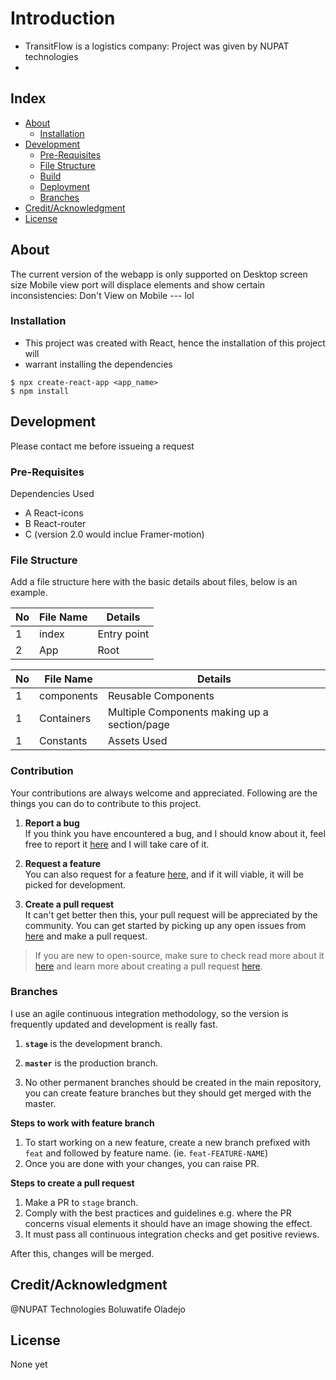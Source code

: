 # Introduction
- TransitFlow is a logistics company: Project was given by NUPAT technologies
- 

## Index

- [About](#about)
  - [Installation](#installation)
- [Development](#development)
  - [Pre-Requisites](#pre-requisites)
  - [File Structure](#file-structure)
  - [Build](#build)  
  - [Deployment](#deployment)  
  - [Branches](#branches)
- [Credit/Acknowledgment](#creditacknowledgment)
- [License](#license)

## About
The current version of the webapp is only supported on Desktop screen size
Mobile view port will displace elements and show certain inconsistencies: 
Don't View on Mobile --- lol

### Installation
- This project was created with React, hence the installation of this project will 
- warrant installing the dependencies


```
$ npx create-react-app <app_name>
$ npm install
```

## Development
Please contact me before issueing a request

### Pre-Requisites
Dependencies Used
- A React-icons
- B React-router
- C (version 2.0 would inclue Framer-motion)




### File Structure
Add a file structure here with the basic details about files, below is an example.

| No | File Name | Details 
|----|------------|-------|
| 1  | index | Entry point
| 2  | App | Root 

| No | File Name | Details 
|----|------------|-------|
| 1  | components | Reusable Components
| 1  | Containers | Multiple Components making up a section/page
| 1  | Constants | Assets Used


### Contribution

 Your contributions are always welcome and appreciated. Following are the things you can do to contribute to this project.

 1. **Report a bug** <br>
 If you think you have encountered a bug, and I should know about it, feel free to report it [here]() and I will take care of it.

 2. **Request a feature** <br>
 You can also request for a feature [here](), and if it will viable, it will be picked for development.  

 3. **Create a pull request** <br>
 It can't get better then this, your pull request will be appreciated by the community. You can get started by picking up any open issues from [here]() and make a pull request.

 > If you are new to open-source, make sure to check read more about it [here](https://www.digitalocean.com/community/tutorial_series/an-introduction-to-open-source) and learn more about creating a pull request [here](https://www.digitalocean.com/community/tutorials/how-to-create-a-pull-request-on-github).


### Branches

 I use an agile continuous integration methodology, so the version is frequently updated and development is really fast.

1. **`stage`** is the development branch.

2. **`master`** is the production branch.

3. No other permanent branches should be created in the main repository, you can create feature branches but they should get merged with the master.

**Steps to work with feature branch**

1. To start working on a new feature, create a new branch prefixed with `feat` and followed by feature name. (ie. `feat-FEATURE-NAME`)
2. Once you are done with your changes, you can raise PR.

**Steps to create a pull request**

1. Make a PR to `stage` branch.
2. Comply with the best practices and guidelines e.g. where the PR concerns visual elements it should have an image showing the effect.
3. It must pass all continuous integration checks and get positive reviews.

After this, changes will be merged.


## Credit/Acknowledgment
@NUPAT Technologies
Boluwatife Oladejo 

##  License
None yet